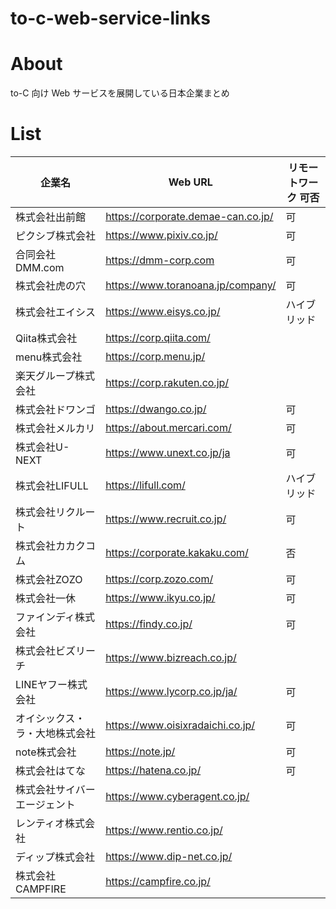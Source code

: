 # to-c-web-service-links

# About

to-C 向け Web サービスを展開している日本企業まとめ



# List

| 企業名             | Web URL                            | リモートワーク 可否 |
| --------------- | ---------------------------------- | ---------- |
| 株式会社出前館         | https://corporate.demae-can.co.jp/ | 可          |
| ピクシブ株式会社        | https://www.pixiv.co.jp/           | 可          |
| 合同会社DMM.com     | https://dmm-corp.com               | 可          |
| 株式会社虎の穴         | https://www.toranoana.jp/company/  | 可          |
| 株式会社エイシス        | https://www.eisys.co.jp/           | ハイブリッド     |
| Qiita株式会社       | https://corp.qiita.com/            |            |
| menu株式会社        | https://corp.menu.jp/              |            |
| 楽天グループ株式会社      | https://corp.rakuten.co.jp/        |            |
| 株式会社ドワンゴ        | https://dwango.co.jp/              | 可          |
| 株式会社メルカリ        | https://about.mercari.com/         | 可          |
| 株式会社U-NEXT      | https://www.unext.co.jp/ja         | 可          |
| 株式会社LIFULL      | https://lifull.com/                | ハイブリッド     |
| 株式会社リクルート       | https://www.recruit.co.jp/         | 可          |
| 株式会社カカクコム       | https://corporate.kakaku.com/      | 否          |
| 株式会社ZOZO        | https://corp.zozo.com/             | 可          |
| 株式会社一休          | https://www.ikyu.co.jp/            | 可          |
| ファインディ株式会社      | https://findy.co.jp/               | 可          |
| 株式会社ビズリーチ       | https://www.bizreach.co.jp/        |            |
| LINEヤフー株式会社     | https://www.lycorp.co.jp/ja/       | 可          |
| オイシックス・ラ・大地株式会社 | https://www.oisixradaichi.co.jp/   | 可          |
| note株式会社        | https://note.jp/                   | 可          |
| 株式会社はてな         | https://hatena.co.jp/              | 可          |
| 株式会社サイバーエージェント  | https://www.cyberagent.co.jp/      |            |
| レンティオ株式会社       | https://www.rentio.co.jp/          |            |
| ディップ株式会社        | https://www.dip-net.co.jp/         |            |
| 株式会社CAMPFIRE    | https://campfire.co.jp/            |            |